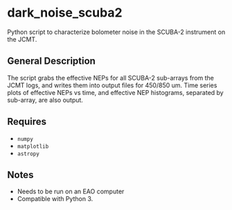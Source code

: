 # dark_noise_scuba2
Python script to characterize bolometer noise in the SCUBA-2 instrument on the JCMT.

## General Description
The script grabs the effective NEPs for all SCUBA-2 sub-arrays from the JCMT logs, and writes them into output files for 450/850 um. Time series plots of effective NEPs vs time, and effective NEP histograms, separated by sub-array, are also output.

## Requires
* `numpy`
* `matplotlib`
* `astropy`

## Notes
* Needs to be run on an EAO computer
* Compatible with Python 3.

